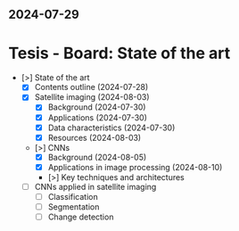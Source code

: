 2024-07-29
---
# Tesis - Board: State of the art

- [>] State of the art
	- [x] Contents outline (2024-07-28)
	- [x] Satellite imaging (2024-08-03)
		- [x] Background (2024-07-30)
		- [x] Applications (2024-07-30)
		- [x] Data characteristics (2024-07-30)
		- [x] Resources (2024-08-03)
	- [>] CNNs
		- [x] Background (2024-08-05)
		- [x] Applications in image processing (2024-08-10)
		- [>] Key techniques and architectures
	- [ ] CNNs applied in satellite imaging
		- [ ] Classification
		- [ ] Segmentation
		- [ ] Change detection
